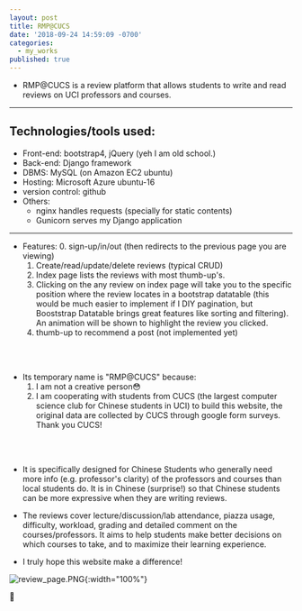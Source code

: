 ```yaml
---
layout: post
title: RMP@CUCS
date: '2018-09-24 14:59:09 -0700'
categories:
  - my_works
published: true
---
```


* RMP@CUCS is a review platform that allows students to write and read reviews on UCI professors and courses.

***
## Technologies/tools used:
* Front-end: bootstrap4, jQuery (yeh I am old school.)
* Back-end: Django framework
* DBMS: MySQL (on Amazon EC2 ubuntu)
* Hosting: Microsoft Azure ubuntu-16
* version control: github   
* Others:
  - nginx handles requests (specially for static contents)
  - Gunicorn serves my Django application


***

* Features:
	0. sign-up/in/out (then redirects to the previous page you are viewing)
	1. Create/read/update/delete reviews (typical CRUD)
    2. Index page lists the reviews with most thumb-up's.
    3. Clicking on the any review on index page will take you to the specific position where the review locates in a bootstrap datatable (this would be much easier to implement if I DIY pagination, but Booststrap Datatable brings great features like sorting and filtering). An animation will be shown to highlight the review you clicked.
    4. thumb-up to recommend a post (not implemented yet)
<br />
<br />

* Its temporary name is "RMP@CUCS" because:
  1. I am not a creative person:flushed:  
  2. I am cooperating with students from CUCS (the largest computer science club for Chinese students in UCI) to build this website, the original data are collected by CUCS through google form surveys. Thank you CUCS!
<br />
<br />

* It is specifically designed for Chinese Students who generally need more info (e.g. professor's clarity) of the professors and courses than local students do. It is in Chinese (surprise!) so that Chinese students can be more expressive when they are writing reviews. 


* The reviews cover lecture/discussion/lab attendance, piazza usage, difficulty, workload, grading and detailed comment on the courses/professors. It aims to help students make better decisions on which courses to take, and to maximize their learning experience.


* I truly hope this website make a difference!

![review_page.PNG]({{site.baseurl}}/assets/img/review_page.PNG){:width="100%"}




:chicken:
